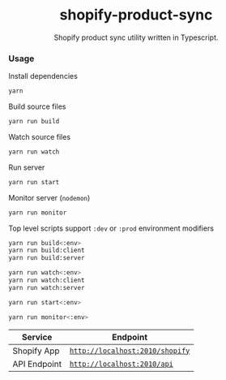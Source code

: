 <h1 align="center">shopify-product-sync</h1>

<p align="center">Shopify product sync utility written in Typescript.</p>

### Usage

Install dependencies
```bash
yarn
```

Build source files
```bash
yarn run build
```

Watch source files
```bash
yarn run watch
```

Run server
```bash
yarn run start
```

Monitor server (`nodemon`)
```bash
yarn run monitor
```

Top level scripts support `:dev` or `:prod` environment modifiers
```bash
yarn run build<:env>
yarn run build:client
yarn run build:server

yarn run watch<:env>
yarn run watch:client
yarn run watch:server

yarn run start<:env>

yarn run monitor<:env>
```

| Service      | Endpoint      |
| ------------ | ------------- |
| Shopify App  | [`http://localhost:2010/shopify`](http://localhost:2010/shopify) |
| API Endpoint | [`http://localhost:2010/api`](http://localhost:2010/api) |
